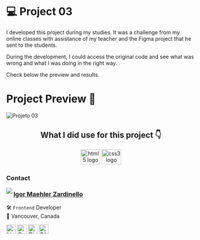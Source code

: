 # 💻 Project 03


I developed this project during my studies. It was a challenge from my online classes with assistance of my teacher
and the Figma project that he sent to the students.

During the development, I could access the original code and see what was wrong and what I was doing in the right way.

Check below the preview and results.


# Project Preview 🤩

![Projeto 03](https://user-images.githubusercontent.com/122500633/226526891-b7c5704f-1aeb-4c32-91ee-3dc89b405bee.png)

</div>
<h2 align="center"> What I did use for this project 👇</h2>

<div align="center">

  <img src="https://cdn.jsdelivr.net/gh/devicons/devicon/icons/html5/html5-original.svg" height="40" width="52" alt="html5 logo"  />
  <img src="https://cdn.jsdelivr.net/gh/devicons/devicon/icons/css3/css3-original.svg" height="40" width="52" alt="css3 logo"  />
 
</div>

### Contact

<img align="left" src="https://www.github.com/renyzeraa.png?size=150">

### [**Igor Maehler Zardinello**](https://github.com/igormaehler)

🛠 `Frontend` Developer<br>
📍 Vancouver, Canada

<a href="https://www.linkedin.com/in/igorzardinello" target="_blank"><img src="https://img.shields.io/badge/LinkedIn-0077B5?style=flat&logo=linkedin&logoColor=white" alt="LinkedIn Badge" height="25"></a>&nbsp;<a href="mailto:igormaehler@gmail.com" target="_blank"><img src="https://img.shields.io/badge/Gmail-D14836?style=flat&logo=gmail&logoColor=white" alt="Gmail Badge" height="25"></a>&nbsp;<a href="#"><img src="https://img.shields.io/badge/Discord-%237289DA.svg?logo=discord&logoColor=white" title="igormaehler#7743" alt="Discord Badge" height="25"></a>&nbsp;<a href="https://www.github.com/igormaehler" target="_blank"><img src="https://img.shields.io/badge/GitHub-100000?style=flat&logo=github&logoColor=white" alt="GitHub Badge" height="25"></a>&nbsp;

<br clear="left"/>
